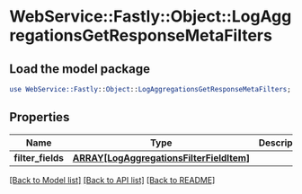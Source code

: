 # WebService::Fastly::Object::LogAggregationsGetResponseMetaFilters

## Load the model package
```perl
use WebService::Fastly::Object::LogAggregationsGetResponseMetaFilters;
```

## Properties
Name | Type | Description | Notes
------------ | ------------- | ------------- | -------------
**filter_fields** | [**ARRAY[LogAggregationsFilterFieldItem]**](LogAggregationsFilterFieldItem.md) |  | [optional] 

[[Back to Model list]](../README.md#documentation-for-models) [[Back to API list]](../README.md#documentation-for-api-endpoints) [[Back to README]](../README.md)


